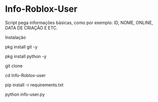# Info-Roblox-User
Script pega informações básicas, como por exemplo: ID, NOME, ONLINE, DATA DE CRIAÇÃO E ETC.

Instalação

pkg install git -y

pkg install python -y

git clone 

cd Info-Roblox-user

pip install -r requirements.txt

python info-user.py
